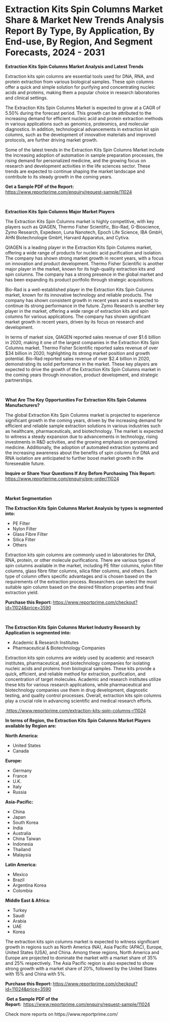 <p><h1>Extraction Kits Spin Columns Market Share & Market New Trends Analysis Report By Type, By Application, By End-use, By Region, And Segment Forecasts, 2024 - 2031</h1></p><p><strong>Extraction Kits Spin Columns Market Analysis and Latest Trends</strong></p>
<p><p>Extraction kits spin columns are essential tools used for DNA, RNA, and protein extraction from various biological samples. These spin columns offer a quick and simple solution for purifying and concentrating nucleic acids and proteins, making them a popular choice in research laboratories and clinical settings.</p><p>The Extraction Kits Spin Columns Market is expected to grow at a CAGR of 5.50% during the forecast period. This growth can be attributed to the increasing demand for efficient nucleic acid and protein extraction methods in various applications such as genomics, proteomics, and molecular diagnostics. In addition, technological advancements in extraction kit spin columns, such as the development of innovative materials and improved protocols, are further driving market growth.</p><p>Some of the latest trends in the Extraction Kits Spin Columns Market include the increasing adoption of automation in sample preparation processes, the rising demand for personalized medicine, and the growing focus on research and development activities in the life sciences sector. These trends are expected to continue shaping the market landscape and contribute to its steady growth in the coming years.</p></p>
<p><strong>Get a Sample PDF of the Report:&nbsp;</strong> <a href="https://www.reportprime.com/enquiry/request-sample/11024">https://www.reportprime.com/enquiry/request-sample/11024</a></p>
<p>&nbsp;</p>
<p><strong>Extraction Kits Spin Columns Major Market Players</strong></p>
<p><p>The Extraction Kits Spin Columns market is highly competitive, with key players such as QIAGEN, Thermo Fisher Scientific, Bio-Rad, G-Bioscience, Zymo Research, Expedeon, Luna Nanotech, Epoch Life Science, IBA GmbH, AHN Biotechnologie GmbH, Harvard Apparatus, and Cytiva. </p><p>QIAGEN is a leading player in the Extraction Kits Spin Columns market, offering a wide range of products for nucleic acid purification and isolation. The company has shown strong market growth in recent years, with a focus on innovation and product development. Thermo Fisher Scientific is another major player in the market, known for its high-quality extraction kits and spin columns. The company has a strong presence in the global market and has been expanding its product portfolio through strategic acquisitions.</p><p>Bio-Rad is a well-established player in the Extraction Kits Spin Columns market, known for its innovative technology and reliable products. The company has shown consistent growth in recent years and is expected to continue its strong performance in the future. Zymo Research is another key player in the market, offering a wide range of extraction kits and spin columns for various applications. The company has shown significant market growth in recent years, driven by its focus on research and development.</p><p>In terms of market size, QIAGEN reported sales revenue of over $1.6 billion in 2020, making it one of the largest companies in the Extraction Kits Spin Columns market. Thermo Fisher Scientific reported sales revenue of over $34 billion in 2020, highlighting its strong market position and growth potential. Bio-Rad reported sales revenue of over $2.4 billion in 2020, demonstrating its solid performance in the market. These key players are expected to drive the growth of the Extraction Kits Spin Columns market in the coming years through innovation, product development, and strategic partnerships.</p></p>
<p>&nbsp;</p>
<p><strong>What Are The Key Opportunities For Extraction Kits Spin Columns Manufacturers?</strong></p>
<p><p>The global Extraction Kits Spin Columns market is projected to experience significant growth in the coming years, driven by the increasing demand for efficient and reliable sample extraction solutions in various industries such as healthcare, pharmaceuticals, and biotechnology. The market is expected to witness a steady expansion due to advancements in technology, rising investments in R&D activities, and the growing emphasis on personalized medicine. Additionally, the adoption of automated extraction systems and the increasing awareness about the benefits of spin columns for DNA and RNA isolation are anticipated to further boost market growth in the foreseeable future.</p></p>
<p><strong>Inquire or Share Your Questions If Any Before Purchasing This Report:</strong> <a href="https://www.reportprime.com/enquiry/pre-order/11024">https://www.reportprime.com/enquiry/pre-order/11024</a></p>
<p>&nbsp;</p>
<p><strong>Market Segmentation</strong></p>
<p><strong>The Extraction Kits Spin Columns Market Analysis by types is segmented into:</strong></p>
<p><ul><li>PE Filter</li><li>Nylon Filter</li><li>Glass Fibre Filter</li><li>Silica Filter</li><li>Others</li></ul></p>
<p><p>Extraction kits spin columns are commonly used in laboratories for DNA, RNA, protein, or other molecule purifications. There are various types of spin columns available in the market, including PE filter columns, nylon filter columns, glass fibre filter columns, silica filter columns, and others. Each type of column offers specific advantages and is chosen based on the requirements of the extraction process. Researchers can select the most suitable spin column based on the desired filtration properties and final extraction yield.</p></p>
<p><strong>Purchase this Report:&nbsp;</strong><a href="https://www.reportprime.com/checkout?id=11024&price=3590">https://www.reportprime.com/checkout?id=11024&price=3590</a></p>
<p>&nbsp;</p>
<p><strong>The Extraction Kits Spin Columns Market Industry Research by Application is segmented into:</strong></p>
<p><ul><li>Academic & Research Institutes</li><li>Pharmaceutical & Biotechnology Companies</li></ul></p>
<p><p>Extraction kits spin columns are widely used by academic and research institutes, pharmaceutical, and biotechnology companies for isolating nucleic acids and proteins from biological samples. These kits provide a quick, efficient, and reliable method for extraction, purification, and concentration of target molecules. Academic and research institutes utilize these kits for various research applications, while pharmaceutical and biotechnology companies use them in drug development, diagnostic testing, and quality control processes. Overall, extraction kits spin columns play a crucial role in advancing scientific and medical research efforts.</p></p>
<p><a href="https://www.reportprime.com/extraction-kits-spin-columns-r11024">&nbsp;https://www.reportprime.com/extraction-kits-spin-columns-r11024</a></p>
<p><strong>In terms of Region, the Extraction Kits Spin Columns Market Players available by Region are:</strong></p>
<p>
    <p> <strong> North America: </strong>
        <ul>
            <li>United States</li>
            <li>Canada</li>
        </ul>
        </p> 
    <p> <strong> Europe: </strong>
        <ul>
            <li>Germany</li>
            <li>France</li>
            <li>U.K.</li>
            <li>Italy</li>
            <li>Russia</li>
        </ul>
        </p> 
    <p> <strong> Asia-Pacific: </strong>
        <ul>
            <li>China</li>
            <li>Japan</li>
            <li>South Korea</li>
            <li>India</li>
            <li>Australia</li>
            <li>China Taiwan</li>
            <li>Indonesia</li>
            <li>Thailand</li>
            <li>Malaysia</li>
        </ul>
        </p> 
    <p> <strong> Latin America: </strong>
        <ul>
            <li>Mexico</li>
            <li>Brazil</li>
            <li>Argentina Korea</li>
            <li>Colombia</li>
        </ul>
        </p> 
    <p> <strong> Middle East & Africa: </strong>
        <ul>
            <li>Turkey</li>
            <li>Saudi</li>
            <li>Arabia</li>
            <li>UAE</li>
            <li>Korea</li>
        </ul>
    </p>
    </p>
<p><p>The extraction kits spin columns market is expected to witness significant growth in regions such as North America (NA), Asia Pacific (APAC), Europe, United States (USA), and China. Among these regions, North America and Europe are projected to dominate the market with a market share of 35% and 25% respectively. The Asia Pacific region is also expected to show strong growth with a market share of 20%, followed by the United States with 15% and China with 5%.</p></p>
<p><strong>Purchase this Report: </strong><a href="https://www.reportprime.com/checkout?id=11024&price=3590">https://www.reportprime.com/checkout?id=11024&price=3590</a></p>
<p>&nbsp;<strong>Get a Sample PDF of the Report:&nbsp;&nbsp;</strong><a href="https://www.reportprime.com/enquiry/request-sample/11024">https://www.reportprime.com/enquiry/request-sample/11024</a></p>
<p><strong></strong></p>
<p>Check more reports on https://www.reportprime.com/</p>